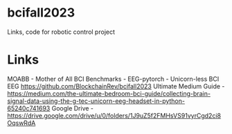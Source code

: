 # bcifall2023
Links, code for robotic control project

# Links
MOABB - Mother of All BCI Benchmarks -
EEG-pytorch - Unicorn-less BCI EEG https://github.com/BlockchainRev/bcifall2023
Ultimate Medium Guide - https://medium.com/the-ultimate-bedroom-bci-guide/collecting-brain-signal-data-using-the-g-tec-unicorn-eeg-headset-in-python-65240c741693
Google Drive - https://drive.google.com/drive/u/0/folders/1J9uZ5f2FMHsVS91vyrCgd2ci8OqswRdA
